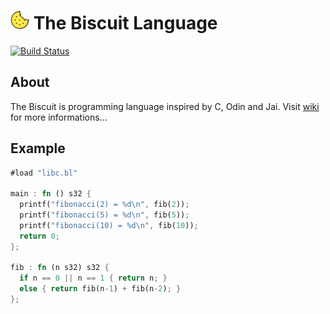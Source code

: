 # ![alt text](doc/biscuit_logo.png "logo") The Biscuit Language
[![Build Status](http://89.177.170.156:8080/buildStatus/icon?job=biscuit&style=flat)](http://89.177.170.156:8080/job/biscuit/)

## About
The Biscuit is programming language inspired by C, Odin and Jai.
Visit [wiki](https://github.com/travisdoor/bl/wiki) for more informations...

## Example

```rust
#load "libc.bl"

main : fn () s32 {
  printf("fibonacci(2) = %d\n", fib(2));
  printf("fibonacci(5) = %d\n", fib(5));
  printf("fibonacci(10) = %d\n", fib(10));
  return 0;
};

fib : fn (n s32) s32 {
  if n == 0 || n == 1 { return n; }
  else { return fib(n-1) + fib(n-2); }
};
```